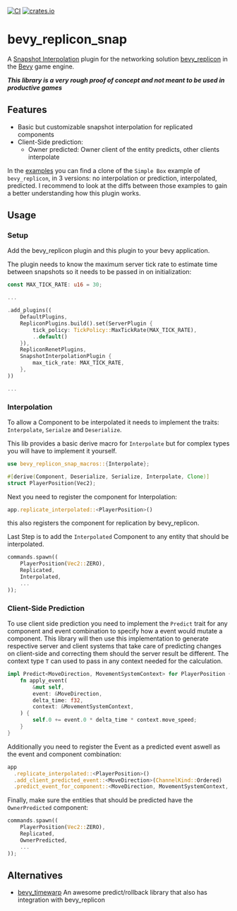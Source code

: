 [![CI](https://github.com/Bendzae/bevy_replicon_snap/actions/workflows/rust.yml/badge.svg)](https://github.com/Bendzae/bevy_replicon_snap/actions/workflows/rust.yml)
[![crates.io](https://img.shields.io/crates/v/bevy_replicon_snap.svg)](https://crates.io/crates/bevy_replicon_snap)

# bevy_replicon_snap

A
[Snapshot Interpolation](https://www.snapnet.dev/blog/netcode-architectures-part-3-snapshot-interpolation/)
plugin for the networking solution
[bevy_replicon](https://github.com/lifescapegame/bevy_replicon/tree/master) in
the [Bevy](https://github.com/bevyengine/bevy/tree/main) game engine.

_**This library is a very rough proof of concept and not meant to be used in
productive games**_

## Features

- Basic but customizable snapshot interpolation for replicated components
- Client-Side prediction:
  - Owner predicted: Owner client of the entity predicts, other clients
    interpolate

In the
[examples](https://github.com/Bendzae/bevy_replicon_snap/tree/main/examples) you
can find a clone of the `Simple Box` example of `bevy_replicon`, in 3 versions:
no interpolation or prediction, interpolated, predicted. I recommend to look at
the diffs between those examples to gain a better understanding how this plugin
works.

## Usage

### Setup

Add the bevy_replicon plugin and this plugin to your bevy application.

The plugin needs to know the maximum server tick rate to estimate time between
snapshots so it needs to be passed in on initialization:

```rust
const MAX_TICK_RATE: u16 = 30;

...

.add_plugins((
    DefaultPlugins,
    RepliconPlugins.build().set(ServerPlugin {
        tick_policy: TickPolicy::MaxTickRate(MAX_TICK_RATE),
        ..default()
    }),
    RepliconRenetPlugins,
    SnapshotInterpolationPlugin {
        max_tick_rate: MAX_TICK_RATE,
    },
))

...
```

### Interpolation

To allow a Component to be interpolated it needs to implement the traits:
`Interpolate`, `Serialze` and `Deserialize`.

This lib provides a basic derive macro for `Interpolate` but for complex types
you will have to implement it yourself.

```rust
use bevy_replicon_snap_macros::{Interpolate};

#[derive(Component, Deserialize, Serialize, Interpolate, Clone)]
struct PlayerPosition(Vec2);
```

Next you need to register the component for Interpolation:

```rust
app.replicate_interpolated::<PlayerPosition>()
```

this also registers the component for replication by bevy_replicon.

Last Step is to add the `Interpolated` Component to any entity that should be
interpolated.

```rust
commands.spawn((
    PlayerPosition(Vec2::ZERO),
    Replicated,
    Interpolated,
    ...
));
```

### Client-Side Prediction

To use client side prediction you need to implement the `Predict` trait for any component and event combination to specify
how a event would mutate a component. This library will then use this implementation to generate respective server and client systems
that take care of predicting changes on client-side and correcting them should the server result be different. The context type `T` can
used to pass in any context needed for the calculation.

```rust
impl Predict<MoveDirection, MovementSystemContext> for PlayerPosition {
    fn apply_event(
        &mut self,
        event: &MoveDirection,
        delta_time: f32,
        context: &MovementSystemContext,
    ) {
        self.0 += event.0 * delta_time * context.move_speed;
    }
}
```

Additionally you need to register the Event as a predicted event aswell as the event and component combination:

```rust
app
  .replicate_interpolated::<PlayerPosition>()
  .add_client_predicted_event::<MoveDirection>(ChannelKind::Ordered)
  .predict_event_for_component::<MoveDirection, MovementSystemContext, PlayerPosition>()
```

Finally, make sure the entities that should be predicted have the `OwnerPredicted` component:

```rust
commands.spawn((
    PlayerPosition(Vec2::ZERO),
    Replicated,
    OwnerPredicted,
    ...
));
```

## Alternatives

- [bevy_timewarp](https://github.com/RJ/bevy_timewarp) An awesome
  predict/rollback library that also has integration with bevy_replicon
